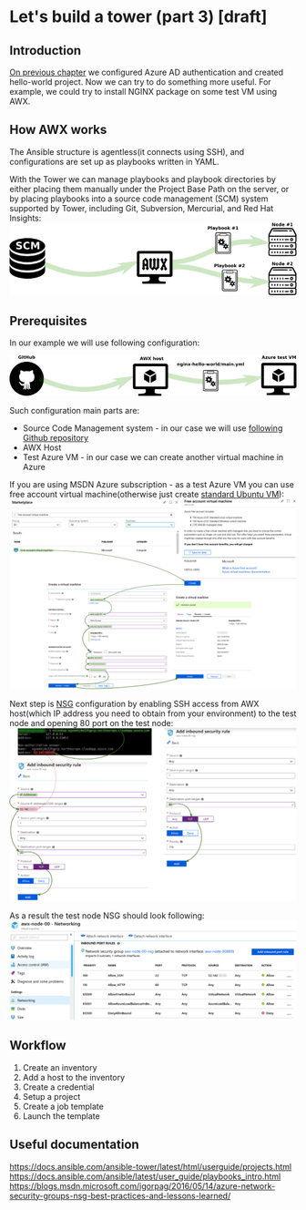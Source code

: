 # Let's build a tower (part 3) [draft]

## Introduction

[On previous chapter](/ansible-tower-01) we configured Azure AD authentication and created hello-world project. Now we can try to do something more useful. For example, we could try to install NGINX package on some test VM using AWX. 

## How AWX works

The Ansible structure is agentless(it connects using SSH), and configurations are set up as playbooks written in YAML.

With the Tower we can manage playbooks and playbook directories by either placing them manually under the Project Base Path on the server, or by placing playbooks into a source code management (SCM) system supported by Tower, including Git, Subversion, Mercurial, and Red Hat Insights:
![Scheme](/images/ansible-tower/awx_flow.png)

## Prerequisites

In our example we will use following configuration:

![Scheme](/images/ansible-tower/awx_current_flow.png)

Such configuration main parts are:
* Source Code Management system - in our case we will use [following Github repository](https://github.com/groovy-sky/tower-examples.git)
* AWX Host
* Test Azure VM - in our case we can create another virtual machine in Azure

If you are using MSDN Azure subscription - as a test Azure VM you can use free account virtual machine(otherwise just create [standard Ubuntu VM](https://docs.microsoft.com/en-us/azure/virtual-machines/linux/quick-create-portal#create-virtual-machine)):
![Create Azure VM](/images/ansible-tower/create_test_vm_node.png)

Next step is [NSG](https://docs.microsoft.com/en-us/azure/virtual-network/manage-network-security-group) configuration by enabling SSH access from AWX host(which IP address you need to obtain from your environment) to the test node and opening 80 port on the test node:
![NSG rules](/images/ansible-tower/test_node_nsg_rules.png)

As a result the test node NSG should look following:
![NSG rules](/images/ansible-tower/test_node_nsg_inbound.png)

## Workflow
1. Create an inventory
1. Add a host to the inventory
1. Create a credential
1. Setup a project
1. Create a job template
1. Launch the template

## Useful documentation
https://docs.ansible.com/ansible-tower/latest/html/userguide/projects.html
https://docs.ansible.com/ansible/latest/user_guide/playbooks_intro.html
https://blogs.msdn.microsoft.com/igorpag/2016/05/14/azure-network-security-groups-nsg-best-practices-and-lessons-learned/
